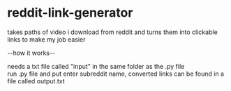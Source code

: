 # reddit-link-generator
takes paths of video i download from reddit and turns them into clickable links to make my job easier  

--how it works--  
  
needs a txt file called "input" in the same folder as the .py file  
run .py file and put enter subreddit name, converted links can be found in a file called output.txt  
